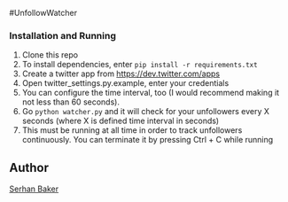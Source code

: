 #UnfollowWatcher

### Installation and Running

1. Clone this repo
2. To install dependencies, enter `pip install -r requirements.txt` 
3. Create a twitter app from https://dev.twitter.com/apps
4. Open twitter_settings.py.example, enter your credentials
5. You can configure the time interval, too (I would recommend making it not less than 60 seconds).
6. Go `python watcher.py` and it will check for your unfollowers every X seconds (where X is defined time interval in seconds)
7. This must be running at all time in order to track unfollowers continuously. You can terminate it by pressing Ctrl + C while running 


## Author
[Serhan Baker](http://serhanbaker.com)
